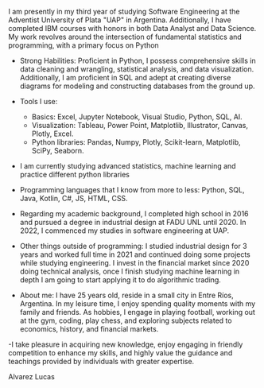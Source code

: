 
I am presently in my third year of studying Software Engineering at the Adventist University of Plata "UAP" in Argentina. Additionally, I have completed IBM courses with honors in both Data Analyst and Data Science. My work revolves around the intersection of fundamental statistics and programming, with a primary focus on Python

- Strong Habilities: Proficient in Python, I possess comprehensive skills in data cleaning and wrangling, statistical analysis, and data visualization. Additionally, I am proficient in SQL and adept at creating diverse diagrams for modeling and constructing databases from the ground up.

- Tools I use:
   * Basics: Excel, Jupyter Notebook, Visual Studio, Python, SQL, AI.
   * Visualization: Tableau, Power Point, Matplotlib, Illustrator, Canvas, Plotly, Excel.
   * Python libraries: Pandas, Numpy, Plotly, Scikit-learn, Matplotlib, SciPy, Seaborn.
    
- I am currently studying advanced statistics, machine learning and practice different python libraries
  
- Programming languages that I know from more to less: Python, SQL, Java, Kotlin, C#, JS, HTML, CSS.
  
- Regarding my academic background, I completed high school in 2016 and pursued a degree in industrial design at FADU UNL until 2020. In 2022, I commenced my studies in software engineering at UAP.

- Other things outside of programming: I studied industrial design for 3 years and worked full time in 2021 and continued doing some projects while studying engineering. I invest in the financial market since 2020 doing technical analysis, once I finish studying machine learning in depth I am going to start applying it to do algorithmic trading.
  
- About me: I have 25 years old, reside in a small city in Entre Ríos, Argentina. In my leisure time, I enjoy spending quality moments with my family and friends. As hobbies, I engage in playing football, working out at the gym, coding, play chess, and exploring subjects related to economics, history, and financial markets.

-I take pleasure in acquiring new knowledge, enjoy engaging in friendly competition to enhance my skills, and highly value the guidance and teachings provided by individuals with greater expertise.

Alvarez Lucas
